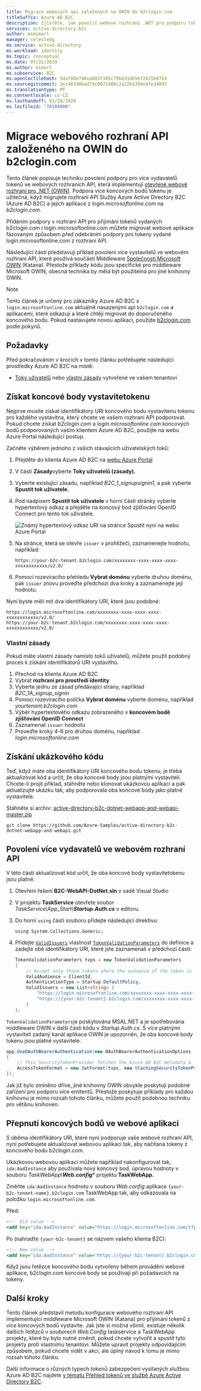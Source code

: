 ```yaml
---
title: Migrace webových api založených na OWIN do b2clogin.com
titleSuffix: Azure AD B2C
description: Zjistěte, jak povolit webové rozhraní .NET pro podporu tokenů vydaných více vydavateli tokenů při migraci aplikací do b2clogin.com.
services: active-directory-b2c
author: msmimart
manager: celestedg
ms.service: active-directory
ms.workload: identity
ms.topic: conceptual
ms.date: 07/31/2019
ms.author: mimart
ms.subservice: B2C
ms.openlocfilehash: 5daf88e746ea803f345c79bd31d656f2615b6754
ms.sourcegitcommit: 2ec4b3d0bad7dc0071400c2a2264399e4fe34897
ms.translationtype: MT
ms.contentlocale: cs-CZ
ms.lasthandoff: 03/28/2020
ms.locfileid: "78184090"
---
```

# <a name="migrate-an-owin-based-web-api-to-b2clogincom"></a>Migrace webového rozhraní API založeného na OWIN do b2clogin.com

Tento článek popisuje techniku povolení podpory pro více vydavatelů tokenů ve webových rozhraních API, která implementují [otevřené webové rozhraní pro .NET (OWIN)](http://owin.org/). Podpora více koncových bodů tokenu je užitečná, když migrujete rozhraní API Služby Azure Active Directory B2C (Azure AD B2C) a jejich aplikace z *login.microsoftonline.com* na *b2clogin.com*.

Přidáním podpory v rozhraní API pro přijímání tokenů vydaných b2clogin.com i login.microsoftonline.com můžete migrovat webové aplikace fázovaným způsobem před odebráním podpory pro tokeny vydané login.microsoftonline.com z rozhraní API.

Následující části představují příklad povolení více vystavitelů ve webovém rozhraní API, které používá součásti Middleware [Společnosti Microsoft OWIN][katana] (Katana). Přestože příklady kódu jsou specifické pro middleware Microsoft OWIN, obecná technika by měla být použitelná pro jiné knihovny OWIN.

> [!NOTE]
> Tento článek je určený pro zákazníky Azure AD B2C s `login.microsoftonline.com` aktuálně nasazenými api `b2clogin.com` a aplikacemi, které odkazují a které chtějí migrovat do doporučeného koncového bodu. Pokud nastavujete novou aplikaci, použijte [b2clogin.com](b2clogin.md) podle pokynů.

## <a name="prerequisites"></a>Požadavky

Před pokračováním v krocích v tomto článku potřebujete následující prostředky Azure AD B2C na místě:

* [Toky uživatelů](tutorial-create-user-flows.md) nebo [vlastní zásady](custom-policy-get-started.md) vytvořené ve vašem tenantovi

## <a name="get-token-issuer-endpoints"></a>Získat koncové body vystavitetokenu

Nejprve musíte získat identifikátory URI koncového bodu vystavitenu tokenu pro každého vystavitna, který chcete ve vašem rozhraní API podporovat. Pokud chcete získat *b2clogin.com* a *login.microsoftonline.com* koncových bodů podporovaných vaším klientem Azure AD B2C, použijte na webu Azure Portal následující postup.

Začněte výběrem jednoho z vašich stávajících uživatelských toků:

1. Přejděte do klienta Azure AD B2C na [webu Azure Portal](https://portal.azure.com)
1. V části **Zásady**vyberte **Toky uživatelů (zásady).**
1. Vyberte existující zásadu, například *B2C_1_signupsignin1*, a pak vyberte **Spustit tok uživatele.**
1. Pod nadpisem **Spustit tok uživatele** v horní části stránky vyberte hypertextový odkaz a přejděte na koncový bod zjišťování OpenID Connect pro tento tok uživatele.

    ![Známý hypertextový odkaz URI na stránce Spustit nyní na webu Azure Portal](media/multi-token-endpoints/portal-01-policy-link.png)

1. Na stránce, která se otevře `issuer` v prohlížeči, zaznamenejte hodnotu, například:

    `https://your-b2c-tenant.b2clogin.com/xxxxxxxx-xxxx-xxxx-xxxx-xxxxxxxxxxxx/v2.0/`

1. Pomocí rozevíracího přehledu **Vybrat doménu** vyberte druhou doménu, pak `issuer` znovu proveďte předchozí dva kroky a zaznamenejte její hodnotu.

Nyní byste měli mít dva identifikátory URI, které jsou podobné:

```
https://login.microsoftonline.com/xxxxxxxx-xxxx-xxxx-xxxx-xxxxxxxxxxxx/v2.0/
https://your-b2c-tenant.b2clogin.com/xxxxxxxx-xxxx-xxxx-xxxx-xxxxxxxxxxxx/v2.0/
```

### <a name="custom-policies"></a>Vlastní zásady

Pokud máte vlastní zásady namísto toků uživatelů, můžete použít podobný proces k získání identifikátorů URI vystavitho.

1. Přechod na klienta Azure AD B2C
1. Vybrat **rozhraní pro prostředí identity**
1. Vyberte jednu ze zásad předávající strany, například *B2C_1A_signup_signin*
1. Pomocí rozevíracího políčka **Vybrat doménu** vyberte doménu, například *yourtenant.b2clogin.com*
1. Výběr hypertextového odkazu zobrazeného v **koncovém bodě zjišťování OpenID Connect**
1. Zaznamenat `issuer` hodnotu
1. Proveďte kroky 4-6 pro druhou doménu, například *login.microsoftonline.com*

## <a name="get-the-sample-code"></a>Získání ukázkového kódu

Teď, když máte oba identifikátory URI koncového bodu tokenu, je třeba aktualizovat kód a určit, že oba koncové body jsou platnými vystaviteli. Chcete-li projít příklad, stáhněte nebo klonovat ukázkovou aplikaci a pak aktualizujte ukázku tak, aby podporovala oba koncové body jako platné vystavitele.

Stáhněte si archiv: [active-directory-b2c-dotnet-webapp-and-webapi-master.zip][sample-archive]

```
git clone https://github.com/Azure-Samples/active-directory-b2c-dotnet-webapp-and-webapi.git
```

## <a name="enable-multiple-issuers-in-web-api"></a>Povolení více vydavatelů ve webovém rozhraní API

V této části aktualizovat kód určit, že oba koncové body vystavitetokenu jsou platné.

1. Otevření řešení **B2C-WebAPI-DotNet.sln** v sadě Visual Studio
1. V projektu **TaskService** otevřete soubor *TaskService\\App_Start\\**Startup.Auth.cs*** v editoru.
1. Do horní `using` části souboru přidejte následující direktivu:

    `using System.Collections.Generic;`
1. Přidejte [`ValidIssuers`][validissuers] vlastnost [`TokenValidationParameters`][tokenvalidationparameters] do definice a zadejte obě identifikátory URI, které jste zaznamenali v předchozí části:

    ```csharp
    TokenValidationParameters tvps = new TokenValidationParameters
    {
        // Accept only those tokens where the audience of the token is equal to the client ID of this app
        ValidAudience = ClientId,
        AuthenticationType = Startup.DefaultPolicy,
        ValidIssuers = new List<string> {
            "https://login.microsoftonline.com/xxxxxxxx-xxxx-xxxx-xxxx-xxxxxxxxxxxx/v2.0/",
            "https://{your-b2c-tenant}.b2clogin.com/xxxxxxxx-xxxx-xxxx-xxxx-xxxxxxxxxxxx/v2.0/"
        }
    };
    ```

`TokenValidationParameters`je poskytována MSAL.NET a je spotřebována middleware OWIN v další části kódu v *Startup.Auth.cs*. S více platnými vystaviteli zadaný kanál aplikace OWIN je upozorněn, že oba koncové body tokenu jsou platné vystavitele.

```csharp
app.UseOAuthBearerAuthentication(new OAuthBearerAuthenticationOptions
{
    // This SecurityTokenProvider fetches the Azure AD B2C metadata &  from the OpenID Connect metadata endpoint
    AccessTokenFormat = new JwtFormat(tvps, new tCachingSecurityTokenProvider(String.Format(AadInstance, ultPolicy)))
});
```

Jak již bylo zmíněno dříve, jiné knihovny OWIN obvykle poskytují podobné zařízení pro podporu více emitentů. Přestože poskytuje příklady pro každou knihovnu je mimo rozsah tohoto článku, můžete použít podobnou techniku pro většinu knihoven.

## <a name="switch-endpoints-in-web-app"></a>Přepnutí koncových bodů ve webové aplikaci

S oběma identifikátory URI, které nyní podporuje vaše webové rozhraní API, nyní potřebujete aktualizovat webovou aplikaci tak, aby načítaná tokeny z koncového bodu b2clogin.com.

Ukázkovou webovou aplikaci můžete například nakonfigurovat tak, `ida:AadInstance` aby používala nový koncový bod, úpravou hodnoty v souboru *TaskWebApp\\**Web.config**** projektu **TaskWebApp.**

Změňte `ida:AadInstance` hodnotu v *souboru Web.config* aplikace `{your-b2c-tenant-name}.b2clogin.com` TaskWebApp tak, aby odkazovala na položku `login.microsoftonline.com`.

Před:

```xml
<!-- Old value -->
<add key="ida:AadInstance" value="https://login.microsoftonline.com/tfp/{0}/{1}" />
```

Po (nahraďte `{your-b2c-tenant}` se názvem vašeho klienta B2C):

```xml
<!-- New value -->
<add key="ida:AadInstance" value="https://{your-b2c-tenant}.b2clogin.com/tfp/{0}/{1}" />
```

Když jsou řetězce koncového bodu vytvořeny během provádění webové aplikace, b2clogin.com koncové body se používají při požadavcích na tokeny.

## <a name="next-steps"></a>Další kroky

Tento článek představil metodu konfigurace webového rozhraní API implementující middleware Microsoft OWIN (Katana) pro přijímání tokenů z více koncových bodů vystavite. Jak jste si možná všimli, existuje několik dalších řetězců v *souborech Web.Config* taskservice a TaskWebApp projekty, které by bylo nutné změnit, pokud chcete vytvořit a spustit tyto projekty proti vlastnímu tenantovi. Můžete upravit projekty odpovídajícím způsobem, pokud chcete vidět v akci, ale úplný návod k tomu je mimo rozsah tohoto článku.

Další informace o různých typech tokenů zabezpečení vysílaných službou Azure AD B2C najdete [v tématu Přehled tokenů ve službě Azure Active Directory B2C](tokens-overview.md).

<!-- LINKS - External -->
[sample-archive]: https://github.com/Azure-Samples/active-directory-b2c-dotnet-webapp-and-webapi/archive/master.zip
[sample-repo]: https://github.com/Azure-Samples/active-directory-b2c-dotnet-webapp-and-webapi

<!-- LINKS - Internal -->
[katana]: https://docs.microsoft.com/aspnet/aspnet/overview/owin-and-katana/
[validissuers]: https://docs.microsoft.com/dotnet/api/microsoft.identitymodel.tokens.tokenvalidationparameters.validissuers
[tokenvalidationparameters]: https://docs.microsoft.com/dotnet/api/microsoft.identitymodel.tokens.tokenvalidationparameters
